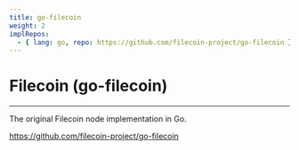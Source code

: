 ```yaml
---
title: go-filecoin
weight: 2
implRepos: 
  - { lang: go, repo: https://github.com/filecoin-project/go-filecoin }
---
```


# Filecoin (go-filecoin)
---

The original Filecoin node implementation in Go.

https://github.com/filecoin-project/go-filecoin